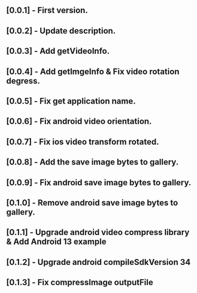 ## [0.0.1] - First version.

## [0.0.2] - Update description.

## [0.0.3] - Add getVideoInfo.

## [0.0.4] - Add getImgeInfo & Fix video rotation degress.

## [0.0.5] - Fix get application name.

## [0.0.6] - Fix android video orientation.

## [0.0.7] - Fix ios video transform rotated.

## [0.0.8] - Add the save image bytes to gallery.

## [0.0.9] - Fix android save image bytes to gallery.

## [0.1.0] - Remove android save image bytes to gallery.

## [0.1.1] - Upgrade android video compress library & Add Android 13 example

## [0.1.2] - Upgrade android compileSdkVersion 34

## [0.1.3] - Fix compressImage outputFile

